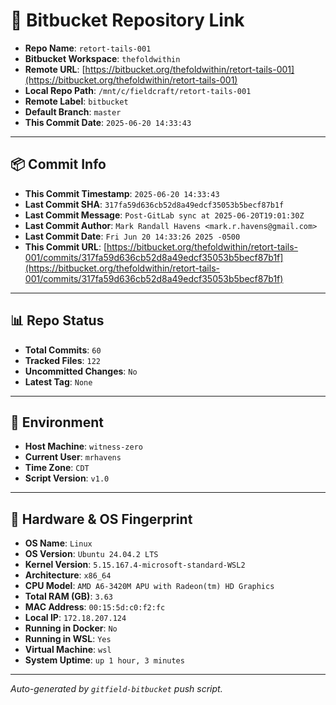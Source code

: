 # 🔗 Bitbucket Repository Link

- **Repo Name**: `retort-tails-001`
- **Bitbucket Workspace**: `thefoldwithin`
- **Remote URL**: [https://bitbucket.org/thefoldwithin/retort-tails-001](https://bitbucket.org/thefoldwithin/retort-tails-001)
- **Local Repo Path**: `/mnt/c/fieldcraft/retort-tails-001`
- **Remote Label**: `bitbucket`
- **Default Branch**: `master`
- **This Commit Date**: `2025-06-20 14:33:43`

---

## 📦 Commit Info

- **This Commit Timestamp**: `2025-06-20 14:33:43`
- **Last Commit SHA**: `317fa59d636cb52d8a49edcf35053b5becf87b1f`
- **Last Commit Message**: `Post-GitLab sync at 2025-06-20T19:01:30Z`
- **Last Commit Author**: `Mark Randall Havens <mark.r.havens@gmail.com>`
- **Last Commit Date**: `Fri Jun 20 14:33:26 2025 -0500`
- **This Commit URL**: [https://bitbucket.org/thefoldwithin/retort-tails-001/commits/317fa59d636cb52d8a49edcf35053b5becf87b1f](https://bitbucket.org/thefoldwithin/retort-tails-001/commits/317fa59d636cb52d8a49edcf35053b5becf87b1f)

---

## 📊 Repo Status

- **Total Commits**: `60`
- **Tracked Files**: `122`
- **Uncommitted Changes**: `No`
- **Latest Tag**: `None`

---

## 🧭 Environment

- **Host Machine**: `witness-zero`
- **Current User**: `mrhavens`
- **Time Zone**: `CDT`
- **Script Version**: `v1.0`

---

## 🧬 Hardware & OS Fingerprint

- **OS Name**: `Linux`
- **OS Version**: `Ubuntu 24.04.2 LTS`
- **Kernel Version**: `5.15.167.4-microsoft-standard-WSL2`
- **Architecture**: `x86_64`
- **CPU Model**: `AMD A6-3420M APU with Radeon(tm) HD Graphics`
- **Total RAM (GB)**: `3.63`
- **MAC Address**: `00:15:5d:c0:f2:fc`
- **Local IP**: `172.18.207.124`
- **Running in Docker**: `No`
- **Running in WSL**: `Yes`
- **Virtual Machine**: `wsl`
- **System Uptime**: `up 1 hour, 3 minutes`

---

_Auto-generated by `gitfield-bitbucket` push script._
